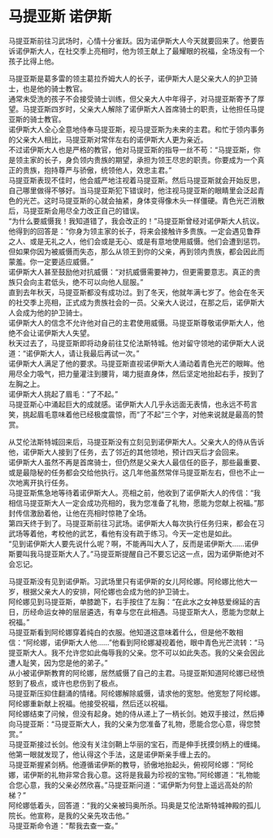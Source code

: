 # 马提亚斯 诺伊斯
马提亚斯前往习武场时，心情十分雀跃。因为诺伊斯大人今天就要回来了。他要告诉诺伊斯大人，在社交季上亮相时，他为领王献上了最耀眼的祝福，全场没有一个孩子比得上他。  


马提亚斯是葛多雷的领主葛拉乔姆大人的长子，诺伊斯大人是父亲大人的护卫骑士，也是他的骑士教官。  
通常未受洗的孩子不会接受骑士训练，但父亲大人中年得子，对马提亚斯寄予了厚望。马提亚斯四岁时，父亲大人解除了诺伊斯大人首席骑士的职责，让他担任马提亚斯的骑士教官。  
诺伊斯大人全心全意地侍奉马提亚斯，视马提亚斯为未来的主君。和忙于领内事务的父亲大人相比，马提亚斯对常伴左右的诺伊斯大人更为亲近。  
不过诺伊斯大人也是严格的教官，他对马提亚斯的指导一丝不苟：“马提亚斯，你是领主家的长子，身负领内贵族的期望，承担为领王尽忠的职责。你要成为一个真正的贵族，抱持尊严与骄傲，统领他人，效忠主君。”  
马提亚斯表现不佳时，他会威严地注视着马提亚斯。然后马提亚斯就会开始反思，自己哪里做得不够好。当马提亚斯犯下错误时，他注视马提亚斯的眼睛里会泛起青色的光芒。这时马提亚斯的心就会抽紧，身体变得像木头一样僵硬。青色光芒消散后，马提亚斯会用尽全力改正自己的错误。  
“为什么要威慑我！我知道错了，我会改正的！”马提亚斯曾经对诺伊斯大人抗议。他得到的回答是：“你身为领主家的长子，将来会接触许多贵族。一定会遇见鲁莽之人、或是无礼之人，他们会或是无心、或是有意地使用威慑。他们会遭到惩罚。但如果你因为被威慑而失态，那么从领王到你的父亲，再到领内贵族，都会因此而蒙羞。你一定要适应威慑。”  
诺伊斯大人甚至鼓励他对抗威慑：“对抗威慑需要神力，但更需要意志。真正的贵族只会向主君低头，绝不可以向他人屈服。”  
直到去年秋天，马提亚斯都没有成功过。到了冬天，他就年满七岁了。他会在冬天的社交季上亮相，正式成为贵族社会的一员。父亲大人说过，在那之后，诺伊斯大人会成为他的护卫骑士。  
诺伊斯大人的信念不允许他对自己的主君使用威慑。马提亚斯尊敬诺伊斯大人，他绝不会让诺伊斯大人失望。  
秋天过去了，马提亚斯即将动身前往艾伦法斯特城。他对留守领地的诺伊斯大人说道：“诺伊斯大人，请让我最后再试一次。”  
诺伊斯大人满足了他的要求。马提亚斯直视诺伊斯大人涌动着青色光芒的眼眸。他用尽全力吸气，把力量灌注到腰背，竭力挺直身体，然后坚定地抬起右手，按到了左胸之上。  
诺伊斯大人挑起了眉毛：“了不起。”  
马提亚斯心中涌起巨大的成就感。诺伊斯大人几乎永远面无表情，也永远不苟言笑，挑起眉毛意味着他已经极度震惊，而“了不起”三个字，对他来说就是最高的赞赏。  


从艾伦法斯特城回来后，马提亚斯没有立刻见到诺伊斯大人。父亲大人的侍从告诉他，诺伊斯大人接到了任务，去了邻近的其他领地，预计四天后才会回来。  
诺伊斯大人虽然不再是首席骑士，但仍然是父亲大人最信任的臣子，那些最重要、或是最隐秘的任务都会交给他执行。这几年他虽然常伴马提亚斯左右，但也不止一次地离开执行任务。  
马提亚斯焦急地等待着诺伊斯大人。亮相之前，他收到了诺伊斯大人的传信：“我相信马提亚斯大人一定会成功亮相的，我为您准备了礼物，愿能为您献上祝福。”那封传信激励着他，让他在亮相时惊艳了全场。  
第四天终于到了。马提亚斯前往习武场。诺伊斯大人每次执行任务归来，都会在习武场等着他，考校他的武艺，看他有没有疏于练习。今天一定也是如此。  
“见到诺伊斯大人要先说什么呢？啊，不能再叫大人了，反而是诺伊斯大……诺伊斯要叫我马提亚斯大人了。”马提亚斯提醒自己不要忘记这一点，因为诺伊斯绝对不会忘记。  


马提亚斯没有见到诺伊斯。习武场里只有诺伊斯的女儿阿纶娜。阿纶娜比他大一岁，根据父亲大人的安排，阿伦娜也会成为他的护卫骑士。  
阿纶娜见到马提亚斯，单膝跪下，右手按住了左胸：“在此水之女神慈爱绵延的吉日，历经命运女神的层层遴选，有幸与您在此相遇。马提亚斯大人，愿能为您献上祝福。”  
马提亚斯看到阿纶娜穿着纯白的衣服。他知道这意味着什么，但是他不敢相信：“阿纶娜，诺伊斯大人他……”他看到阿纶娜凝视着他，眼中青色光芒流转：“马提亚斯大人。我不允许您如此侮辱我的父亲。您不可以如此失态。我的父亲会因此遭人耻笑，因为您是他的弟子。”  
从小被诺伊斯教育的阿纶娜，居然威慑了自己的主君。马提亚斯知道阿纶娜已经愤怒到了极点，或许也悲伤到了极点。  
马提亚斯压抑住翻涌的情绪。阿纶娜解除威慑，请求他的宽恕。他宽恕了阿纶娜。阿纶娜重新献上祝福。他接受祝福，然后还以祝福。  
阿纶娜结束了问候，但没有起身。她的侍从递上了一柄长剑。她双手接过，然后捧向马提亚斯：“马提亚斯大人，我的父亲为您准备了礼物，愿能合您心意，得您赞赏。”  
马提亚斯接过长剑。他没有关注剑鞘上华丽的宝石，而是伸手抚摸剑柄上的缠绳。他第一眼就发现了，他认得这个手法，这是诺伊斯亲手缠上去的。  
马提亚斯握紧剑柄。他遵循诺伊斯的教导，骄傲地抬起头，俯视阿纶娜：“阿纶娜，诺伊斯的礼物非常合我心意。这将是我最为珍视的宝物。”阿纶娜道：“礼物能合您心意，我的父亲必然欣喜。”马提亚斯问道：“诺伊斯为何登上遥远高处的阶梯？”  
阿纶娜低着头，回答道：“我的父亲被玛奥所杀。玛奥是艾伦法斯特城神殿的孤儿院长。他宣称，是我的父亲先攻击他。”  
马提亚斯命令道：“帮我去查一查。”  


